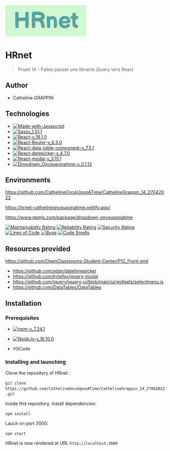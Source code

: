 ![logo-du-projet](https://github.com/CathelineOnceUponATime/CathelineGrappin_14_27042022/blob/main/src/assets/Logo%20HRnet.png)

# HRnet

> Projet 14 - Faites passer une librairie jQuery vers React

## Author 

- Catheline GRAPPIN

## Technologies

- [![Made-with-Javascript](https://img.shields.io/badge/Made%20with-Javascript-green)](https://developer.mozilla.org/fr/docs/Web/JavaScript)
- [![Sassv_1.51.1](https://img.shields.io/badge/Sass-v_1.51.0-ff69b4)](https://sass-lang.com/)
- [![React-v_18.1.0](https://img.shields.io/badge/React-v_18.1.0-blue)](https://fr.reactjs.org/)
- [![React-Router-v_6.3.0](https://img.shields.io/badge/React_Router-v_6.3.0-22577A)](https://reactrouter.com/docs/en/v6)
- [![React-data-table-component-v_7.5.1](https://img.shields.io/badge/React_Data_Table_Component-v_7.5.1-38A3A5)](https://react-data-table-component.netlify.app/?path=/story/getting-started-intro--page)
- [![React-datepicker-v_4.7.0](https://img.shields.io/badge/React_Datepicker-v_4.7.0-57CC99)](https://www.npmjs.com/package/react-datepicker)
- [![React-modal-v_3.15.1](https://img.shields.io/badge/React_modal-v_3.15.1-C7F9CC)](https://www.npmjs.com/package/react-modal)
- [![Dropdown_Onceuponatime-v_0.1.12](https://img.shields.io/badge/Dropdown_Onceuponatime-v_0.1.12-80ED99)](https://www.npmjs.com/package/dropdown-onceuponatime)

## Environments

https://github.com/CathelineOnceUponATime/CathelineGrappin_14_27042022

https://hrnet-cathelineonceuponatime.netlify.app/

https://www.npmjs.com/package/dropdown-onceuponatime

[![Maintainability Rating](https://sonarcloud.io/api/project_badges/measure?project=CathelineOnceUponATime_CathelineGrappin_14_27042022&metric=sqale_rating)](https://sonarcloud.io/summary/new_code?id=CathelineOnceUponATime_CathelineGrappin_14_27042022)
[![Reliability Rating](https://sonarcloud.io/api/project_badges/measure?project=CathelineOnceUponATime_CathelineGrappin_14_27042022&metric=reliability_rating)](https://sonarcloud.io/summary/new_code?id=CathelineOnceUponATime_CathelineGrappin_14_27042022)
[![Security Rating](https://sonarcloud.io/api/project_badges/measure?project=CathelineOnceUponATime_CathelineGrappin_14_27042022&metric=security_rating)](https://sonarcloud.io/summary/new_code?id=CathelineOnceUponATime_CathelineGrappin_14_27042022)  
[![Lines of Code](https://sonarcloud.io/api/project_badges/measure?project=CathelineOnceUponATime_CathelineGrappin_14_27042022&metric=ncloc)](https://sonarcloud.io/summary/new_code?id=CathelineOnceUponATime_CathelineGrappin_14_27042022)
[![Bugs](https://sonarcloud.io/api/project_badges/measure?project=CathelineOnceUponATime_CathelineGrappin_14_27042022&metric=bugs)](https://sonarcloud.io/summary/new_code?id=CathelineOnceUponATime_CathelineGrappin_14_27042022)
[![Code Smells](https://sonarcloud.io/api/project_badges/measure?project=CathelineOnceUponATime_CathelineGrappin_14_27042022&metric=code_smells)](https://sonarcloud.io/summary/new_code?id=CathelineOnceUponATime_CathelineGrappin_14_27042022)

## Resources provided

https://github.com/OpenClassrooms-Student-Center/P12_Front-end

- https://github.com/xdan/datetimepicker
- https://github.com/kylefox/jquery-modal
- https://github.com/jquery/jquery-ui/blob/main/ui/widgets/selectmenu.js
- https://github.com/DataTables/DataTables

## Installation

### Prerequisites

- [![npm-v_7.24.1](https://img.shields.io/badge/npm-v_7.24.1-orange)](https://docs.npmjs.com/)
- [![NodeJs-v_16.10.0](https://img.shields.io/badge/NodeJs-v_16.10.0-red)](https://nodejs.org/en/docs/)

- VSCode

### Installing and launching

Clone the repository of HRnet :

`git clone https://github.com/CathelineOnceUponATime/CathelineGrappin_14_27042022.git`

Inside this repository, install dependencies:

`npm install`

Lauch on port 3000:

`npm start`

HRnet is now rendered at URL `http://localhost:3000`
